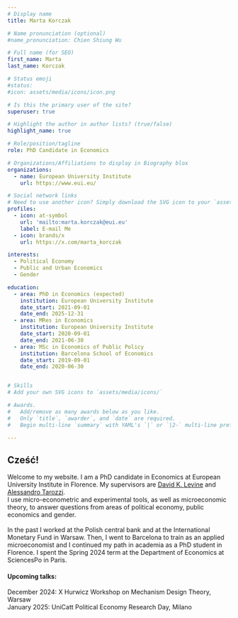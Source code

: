 ```yaml
---
# Display name
title: Marta Korczak

# Name pronunciation (optional)
#name_pronunciation: Chien Shiung Wu

# Full name (for SEO)
first_name: Marta
last_name: Korczak

# Status emoji
#status:
#icon: assets/media/icons/icon.png

# Is this the primary user of the site?
superuser: true

# Highlight the author in author lists? (true/false)
highlight_name: true

# Role/position/tagline
role: PhD Candidate in Economics

# Organizations/Affiliations to display in Biography blox
organizations:
  - name: European University Institute
    url: https://www.eui.eu/

# Social network links
# Need to use another icon? Simply download the SVG icon to your `assets/media/icons/` folder.
profiles:
  - icon: at-symbol
    url: 'mailto:marta.korczak@eui.eu'
    label: E-mail Me
  - icon: brands/x
    url: https://x.com/marta_korczak

interests:
  - Political Economy
  - Public and Urban Economics
  - Gender

education:
  - area: PhD in Economics (expected)
    institution: European University Institute
    date_start: 2021-09-01
    date_end: 2025-12-31
  - area: MRes in Economics
    institution: European University Institute
    date_start: 2020-09-01
    date_end: 2021-06-30
  - area: MSc in Economics of Public Policy
    institution: Barcelona School of Economics
    date_start: 2019-09-01
    date_end: 2020-06-30


# Skills
# Add your own SVG icons to `assets/media/icons/`

# Awards.
#   Add/remove as many awards below as you like.
#   Only `title`, `awarder`, and `date` are required.
#   Begin multi-line `summary` with YAML's `|` or `|2-` multi-line prefix and indent 2 spaces below.

---
```

## Cześć!
Welcome to my website. I am a PhD candidate in Economics at European University Institute in Florence. My supervisors are [David K. Levine](http://www.dklevine.com/david.htm) and [Alessandro Tarozzi](https://sites.google.com/site/alessandrotarozzi/home).\
I use micro-econometric and experimental tools, as well as microeconomic theory, to answer questions from areas of political economy, public economics and gender.\
\
In the past I worked at the Polish central bank and at the International Monetary Fund in Warsaw. Then, I went to Barcelona to train as an applied microeconomist and I continued my path in academia as a PhD student in Florence. I spent the Spring 2024 term at the Department of Economics at SciencesPo in Paris.
#### Upcoming talks:
December 2024: X Hurwicz Workshop on Mechanism Design Theory, Warsaw
\
January 2025: UniCatt Political Economy Research Day, Milano